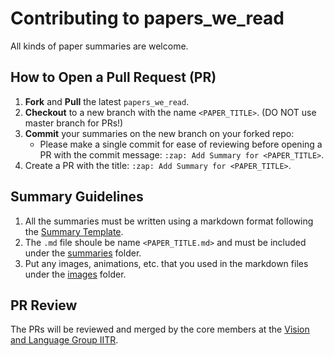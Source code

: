 # Contributing to papers_we_read

All kinds of paper summaries are welcome.

## How to Open a Pull Request (PR)

1. **Fork** and **Pull** the latest `papers_we_read`.
2. **Checkout** to a new branch with the name `<PAPER_TITLE>`. (DO NOT use master branch for PRs!)
3. **Commit** your summaries on the new branch on your forked repo:
    - Please make a single commit for ease of reviewing before opening a PR with the commit message: `:zap: Add Summary for <PAPER_TITLE>`.
4. Create a PR with the title: `:zap: Add Summary for <PAPER_TITLE>`.

## Summary Guidelines

1. All the summaries must be written using a markdown format following the [Summary Template](Summary_Template.md).
2. The `.md` file shoule be name `<PAPER_TITLE.md>` and must be included under the [summaries](summaries/) folder.
3. Put any images, animations, etc. that you used in the markdown files under the [images](images/) folder.

## PR Review

The PRs will be reviewed and merged by the core members at the [Vision and Language Group IITR](https://vlgiitr.github.io/).
